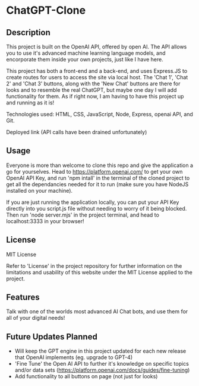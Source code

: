 # ChatGPT-Clone

## Description

This project is built on the OpenAI API, offered by open AI. The API allows you to use it's advanced machine learning language models, and encorporate them inside your own projects, just like I have here.

This project has both a front-end and a back-end, and uses Express.JS to create routes for users to access the site via local host. The 'Chat 1', 'Chat 2' and 'Chat 3' buttons, along with the 'New Chat' buttons are there for looks and to resemble the real ChatGPT, but maybe one day I will add functionality for them. As if right now, I am having to have this project up and running as it is!

Technologies used: HTML, CSS, JavaScript, Node, Express, openai API, and Git.


Deployed link (API calls have been drained unfortunately)

## Usage

Everyone is more than welcome to clone this repo and give the application a go for yourselves. Head to https://platform.openai.com/ to get your own OpenAI API Key, and run 'npm intall' in the terminal of the cloned project to get all the dependancies needed for it to run (make sure you have NodeJS installed on your machine).

If you are just running the application locally, you can put your API Key directly into you script.js file without needing to worry of it being blocked. Then run 'node server.mjs' in the project terminal, and head to localhost:3333 in your browser!

## License

MIT License

Refer to 'License' in the project repository for further information on the limitations and usability of this website under the MIT License applied to the project.

## Features

Talk with one of the worlds most advanced AI Chat bots, and use them for all of your digital needs!

## Future Updates Planned

- Will keep the GPT engine in this project updated for each new release that OpenAI implements (eg. upgrade to GPT-4)
- 'Fine Tune' the Open AI API to further it's knowledge on specific topics and/or data sets (https://platform.openai.com/docs/guides/fine-tuning)
- Add functionality to all buttons on page (not just for looks)
